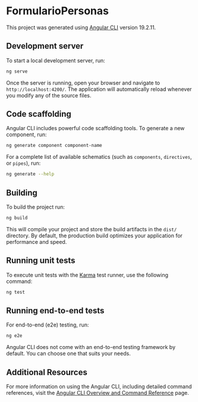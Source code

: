 # FormularioPersonas

This project was generated using [Angular CLI](https://github.com/angular/angular-cli) version 19.2.11.

## Development server

To start a local development server, run:

```sh
ng serve
```

Once the server is running, open your browser and navigate to `http://localhost:4200/`. The application will automatically reload whenever you modify any of the source files.

## Code scaffolding

Angular CLI includes powerful code scaffolding tools. To generate a new component, run:

```sh
ng generate component component-name
```

For a complete list of available schematics (such as `components`, `directives`, or `pipes`), run:

```sh
ng generate --help
```

## Building

To build the project run:

```sh
ng build
```

This will compile your project and store the build artifacts in the `dist/` directory. By default, the production build optimizes your application for performance and speed.

## Running unit tests

To execute unit tests with the [Karma](https://karma-runner.github.io) test runner, use the following command:

```sh
ng test
```

## Running end-to-end tests

For end-to-end (e2e) testing, run:

```sh
ng e2e
```

Angular CLI does not come with an end-to-end testing framework by default. You can choose one that suits your needs.

## Additional Resources

For more information on using the Angular CLI, including detailed command references, visit the [Angular CLI Overview and Command Reference](https://angular.dev/tools/cli) page.
